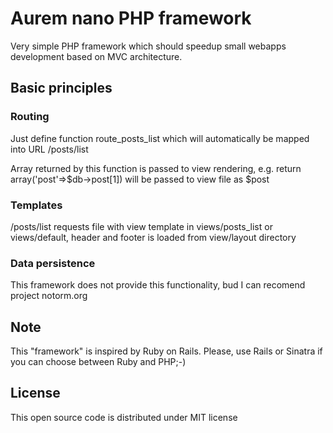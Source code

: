 # Aurem nano PHP framework #

Very simple PHP framework which should speedup small webapps development based on MVC architecture.

## Basic principles ##

### Routing ### 
Just define function route_posts_list which will automatically be mapped into URL /posts/list

Array returned by this function is passed to view rendering, e.g. return array('post'=>$db->post[1]) will be passed to view file as $post

### Templates ###
/posts/list requests file with view template in views/posts_list or views/default, header and footer is loaded from view/layout directory

### Data persistence ###
This framework does not provide this functionality, bud I can recomend project notorm.org


## Note ##
This "framework" is inspired by Ruby on Rails. Please, use Rails or Sinatra if you can choose between Ruby and PHP;-)

## License ##
This open source code is distributed under MIT license
